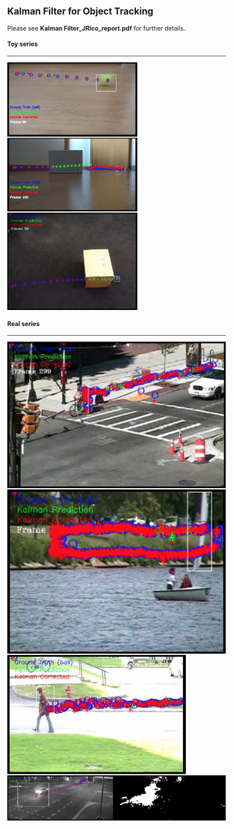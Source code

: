 ## Kalman Filter for Object Tracking
Please see __Kalman Filter_JRico_report.pdf__ for further details.

#### Toy series
---
<img src="./imgs/ToyVideo1.png" alt="drawing" width="300"/>
<img src="./imgs/324.png" alt="drawing" width="300"/>
<img src="./imgs/AM3.png" alt="drawing" width="300"/>




#### Real series
---
![](./imgs/3315.png)
![](./imgs/3324.png)
![](./imgs/3334.png)
![](./imgs/RealVideo4a.png)